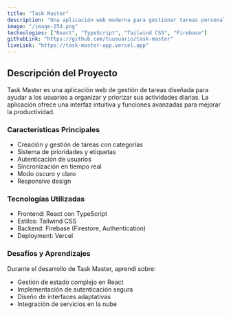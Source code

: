 ```yaml
---
title: "Task Master"
description: "Una aplicación web moderna para gestionar tareas personales y profesionales"
image: "/image-254.png"
technologies: ["React", "TypeScript", "Tailwind CSS", "Firebase"]
githubLink: "https://github.com/tuusuario/task-master"
liveLink: "https://task-master-app.vercel.app"
---
```


## Descripción del Proyecto

Task Master es una aplicación web de gestión de tareas diseñada para ayudar a los usuarios a organizar y priorizar sus actividades diarias. La aplicación ofrece una interfaz intuitiva y funciones avanzadas para mejorar la productividad.

### Características Principales

- Creación y gestión de tareas con categorías
- Sistema de prioridades y etiquetas
- Autenticación de usuarios
- Sincronización en tiempo real
- Modo oscuro y claro
- Responsive design

### Tecnologías Utilizadas

- Frontend: React con TypeScript
- Estilos: Tailwind CSS
- Backend: Firebase (Firestore, Authentication)
- Deployment: Vercel

### Desafíos y Aprendizajes

Durante el desarrollo de Task Master, aprendí sobre:
- Gestión de estado complejo en React
- Implementación de autenticación segura
- Diseño de interfaces adaptativas
- Integración de servicios en la nube
